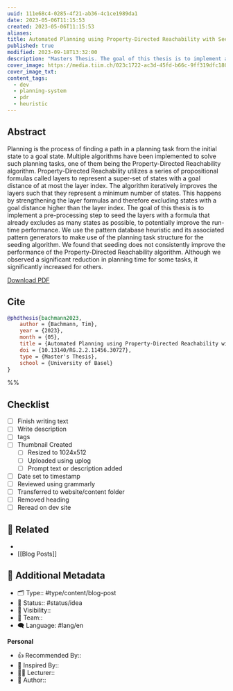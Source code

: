 ```yaml
---
uuid: 111e68c4-0285-4f21-ab36-4c1ce1989da1
date: 2023-05-06T11:15:53
created: 2023-05-06T11:15:53
aliases:
title: Automated Planning using Property-Directed Reachability with Seed Heuristics
published: true
modified: 2023-09-18T13:32:00
description: "Masters Thesis. The goal of this thesis is to implement a pre-processing step to the Property Directed Reachability algorithm, to potentially improve the run-time performance. We use the pattern database heuristic to make use of the planning task structure for the seeding algorithm."
cover_image: https://media.tiim.ch/023c1722-ac3d-45fd-b66c-9ff319dfc180.webp
cover_image_txt:
content_tags:
  - dev
  - planning-system
  - pdr
  - heuristic
---
```


## Abstract

Planning is the process of finding a path in a planning task from the initial state to a goal state. Multiple algorithms have been implemented to solve such planning tasks, one of them being the Property-Directed Reachability algorithm. Property-Directed Reachability utilizes a series of propositional formulas called layers to represent a super-set of states with a goal distance of at most the layer index. The algorithm iteratively improves the layers such that they represent a minimum number of states. This happens by strengthening the layer formulas and therefore excluding states with a goal distance higher than the layer index. The goal of this thesis is to implement a pre-processing step to seed the layers with a formula that already excludes as many states as possible, to potentially improve the run-time performance. We use the pattern database heuristic and its associated pattern generators to make use of the planning task structure for the seeding algorithm. We found that seeding does not consistently improve the performance of the Property-Directed Reachability algorithm. Although we observed a significant reduction in planning time for some tasks, it significantly increased for others.

[Download PDF](https://www.researchgate.net/publication/373994137_Automated_Planning_using_Property-Directed_Reachability_with_Seed_Heuristics)

## Cite

```bibtex
@phdthesis{bachmann2023,
    author = {Bachmann, Tim},
    year = {2023},
    month = {05},
    title = {Automated Planning using Property-Directed Reachability with Seed Heuristics},
    doi = {10.13140/RG.2.2.11456.30727},
    type = {Master's Thesis},
    school = {University of Basel}
}
```

%%

## Checklist

- [ ] Finish writing text
- [ ] Write description
- [ ] tags
- [ ] Thumbnail Created
  - [ ] Resized to 1024x512
  - [ ] Uploaded using uplog
  - [ ] Prompt text or description added
- [ ] Date set to timestamp
- [ ] Reviewed using grammarly
- [ ] Transferred to website/content folder
- [ ] Removed heading
- [ ] Reread on dev site

## 📎 Related

-
- [[Blog Posts]]

## 📇 Additional Metadata

- 🗂 Type:: #type/content/blog-post
- 📝 Status:: #status/idea
- 🔐 Visibility::
- 👥 Team::
- 🗨 Language: #lang/en

**Personal**

- 👍 Recommended By::
- 🔮 Inspired By::
- 👨‍🎓 Lecturer::
- 📕 Author::
